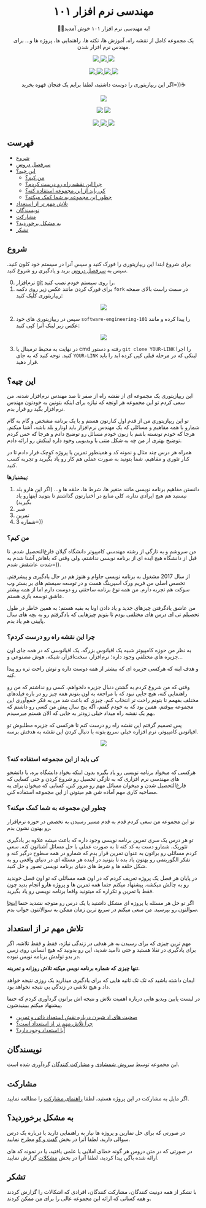 <p align="center">
 <h1 align="center">مهندسی نرم افزار ۱۰۱</h1>
 <p align="center">🧑‍💻به مهندسی نرم افزار ۱۰۱ خوش آمدید!</p>
 <p align="center">یک مجموعه کامل از نقشه راه، آموزش ها، نکته ها، راهنمایی ها، پروژه ها و... برای مهندس نرم افزار شدن.</p>
</p>
<p align="center">
    <a href="https://github.com/shuoros/software-engineering-101/tree/main/contents">
      		<img src="https://badgify.thex.solutions/api/badge/link?title=0%20Lessons&icon=book&size=m&bg=random" />
    </a>
    <a href="https://github.com/shuoros/software-engineering-101/tree/main/contents">
      		<img src="https://badgify.thex.solutions/api/badge/link?title=3%20Languages&icon=language&size=m&bg=random" />
    </a>
	  <a href="https://github.com/TheXSolutions/badgify/blob/main/LICENSE">
      		<img src="https://badgify.thex.solutions/api/badge/link?title=CC0-1.0&icon=scale-balanced&size=m&bg=random" />
    </a>
</p>
<p align="center">
    <a href="https://github.com/shuoros/software-engineering-101/issues/new/choose">
      		<img src="https://badgify.thex.solutions/api/badge/title?title=Reoprt%20Issue&bg=gray&size=m&theme=edge" />
    </a>
    <a href="https://github.com/shuoros/software-engineering-101/issues/new/choose">
      		<img src="https://badgify.thex.solutions/api/badge/title?title=Request%20Content&bg=gray&size=m&theme=edge" />
    </a>
    <a href="#مشارکت">
      		<img src="https://badgify.thex.solutions/api/badge/title?title=Contribute&bg=gray&size=m&theme=edge" />
    </a>
    <a href="#فهرست">
      		<img src="https://badgify.thex.solutions/api/badge/title?title=How%20To%20Use&bg=gray&size=m&theme=edge" />
    </a>
</p>
<p align="center">
	اگر این ریپازیتوری را دوست داشتید، لطفا برایم یک فنجان قهوه بخرید=))☕
</p>
<p align="center">
	<a href="https://idpay.ir/shuoros">
      		<img src="https://badgify.thex.solutions/api/badge/link?title=Pay%20With%20IDPay&icon=hand-holding-dollar&bg=85bb65&size=m&theme=edge" />
	</a>
</p>
<p align="center">
	<img src="https://badgify.thex.solutions/api/badge/icon?icon=heart&bg=fff&color=f23d96&size=s" /> <img src="https://badgify.thex.solutions/api/badge/icon?icon=peace&bg=fff&color=0286a9&size=s" />
</p>
<p align="center">
	<a href="https://github.com/shuoros/software-engineering-101/blob/main/README.md">
		<img src="https://badgify.thex.solutions/api/badge/link?title=ENGLISH&icon=flag.us&bg=fff&size=m" />
	</a>
  <a href="https://github.com/shuoros/software-engineering-101/tree/main/README/DE.md">
		<img src="https://badgify.thex.solutions/api/badge/link?title=DEUTSCH&icon=flag.de&bg=fff&size=m" />
	</a>
    <a href="https://github.com/shuoros/software-engineering-101/tree/main/README/FA.md">
		<img src="https://badgify.thex.solutions/api/badge/link?title=%D9%BE%D8%A7%D8%B1%D8%B3%DB%8C&icon=flag.ir&bg=254a79&size=m" />
	</a>
</p>

## فهرست
- [شروع](#شروع)
- [سرفصل دروس](https://github.com/shuoros/software-engineering-101/tree/main/syllabus/FA/README.md)
- [این چیه؟](#این-چیه؟)
  - [من کیم؟](#من-کیم؟)
  - [چرا این نقشه راه رو درست کردم؟](#چرا-این-نقشه-راه-رو-درست-کردم؟)
  - [کی باید از این مجموعه استفاده کنه؟](#کی-باید-از-این-مجموعه-استفاده-کنه؟)
  - [چطور این مجموعه به شما کمک میکنه؟](#چطور-این-مجموعه-به-شما-کمک-میکنه؟)
- [تلاش مهم تر از استعداد](#تلاش-مهم-تر-از-استعداد)
- [نویسندگان](#نویسندگان)
- [مشارکت](#مشارکت)
- [به مشکل برخوردید؟](#به-مشکل-برخوردید؟)
- [تشکر](#تشکر)

## شروع
برای شروع ابتدا این ریپازیتوری را فورک کنید و سپس آنرا در سیستم خود کلون کنید. سپس به [سرفصل دروس](https://github.com/shuoros/software-engineering-101/tree/main/syllabus/FA/README.md) برید و یادگیری رو شروع کنید.

0. نرم‌افزار [git](https://git-scm.com/downloads) را روی سیستم خودم نصب کنید.
1. برای فورک کردن مانند عکس زیر روی دکمه `fork` در سمت راست بالای صفحه ریپازیتوری کلیک کنید:

<p align="center">
  <img src="https://user-images.githubusercontent.com/45015114/176385309-cd358e30-e52e-498b-a7c1-6a8a214e71a1.png"/>
</p>

2. سپس در ریپازیتوری های خود `software-engineering-101` را پیدا کرده و مانند عکس زیر لینک آنرا کپی کنید:

<p align="center">
  <img src="https://user-images.githubusercontent.com/45015114/176386329-847f545e-06e4-4349-8895-b5e680b735f3.png"/>
</p>

3. در نهایت به محیط ترمینال یا cmd رفته و دستور `git clone YOUR-LINK` را اجرا کنید. توجه کنید که به جای `YOUR-LINK` لینکی که در مرحله قبلی کپی کرده اید را باید قرار دهید.

## این چیه؟
این ریپازیتوری یک مجموعه ای از نقشه راه از صفر تا صد مهندس نرم‌افزار شدنه. من سعی کردم تو این مجموعه هر اونچه که نیازه برای اینکه بتونین به خودتون مهندس نرم‌افزار بگید رو قرار بدم.

تو این ریپازیتوری من از قدم اول کنارتون هستم و با یک برنامه مشخص و گام به گام شمارو با همه مفاهیم و مسائلی که یک مهندس نرم‌افزار باید اونارو بلد باشه، آشنا میکنم. هرجا که خودم تونسته باشم با زبون خودم مسائل رو توضیح دادم و هرجا که حس کردم توضیح بهتری 
از من چه به شکل متنی یا ویدیویی وجود داره لینکش رو ارائه دادم.

همراه هر درس چند مثال و نمونه کد و همینطور تمرین یا پروژه کوچک قرار دادم تا در کنار تئوری و مفاهیم، شما بتونید به صورت عملی هم کار رو یاد بگیرید و تجربه کسب کنید.

**پیشنیازها:**
1. دانستن مفاهیم برنامه نویسی مانند متغیر ها، شرط ها، حلقه ها و... (اگر این هارو بلد نیستید هم هیچ ایرادی نداره، کلی منابع در اختیارتون گذاشتم تا بتونید اینهارو یاد بگیرید)
2. صبر
3. تمرین
4. شماره 3=))

### من کیم؟
من سروشم و به تازگی از رشته مهندسی کامپیوتر دانشگاه گیلان فارغ‌التحصیل شدم. تا قبل از دانشگاه هیچ ایده ای از برنامه نویسی نداشتم، ولی وقتی که باهاش آشنا شدم به شدت عاشقش شدم=)).

از سال 2017 مشغول به برنامه نویسی جاوام و هنوز هم در حال یادگیری و پیشرفتم. تخصص اصلی من فریم ورک اسپرینگ هست و در توسعه سیستم های بر بستر وب سوکت هم تجربه دارم. من همه نوع برنامه 
ساختنی رو دوست دارم اما از همه بیشتر عاشق توسعه بازی هستم.

من عاشق یادگرفتن چیزهای جدید و یاد دادن اونا به بقیه هستم؛ به همین خاطر در طول تحصیلم تی ای درس های مختلفی بودم تا بتونم چیزهایی که یادگرفتم رو به بچه های سال پایینی هم یاد بدم.

### چرا این نقشه راه رو درست کردم؟
به نظر من حوزه کامپیوتر شبیه یک اقیانوس بزرگه. یک اقیانوسی که در همه جای اون جزیره های مختلفی وجود داره؛ نرم‌افزار، سخت‌افزار، شبکه، هوش مصنوعی و...

و هدف اینه که هرکسی جزیره ای که بیشتر از همه دوست داره و توش راحت تره رو پیدا کنه.

وقتی که من شروع کردم به گشتن دنبال جزیره دلخواهم، کسی رو نداشتم که من رو راهنمایی کنه، هیچ جایی نبود که با مراجعه به اون بتونم همه چیز رو در باره فیلدهای مختلف بفهمم تا بتونم راحت تر انتخاب کنم.
چیزی که باعث شد من به فکر جمع‌آوری این مجموعه بیوفتم، همین بود که به خودم گفتم، اگه پنج سال پیش من کسی رو داشتم که بهم یک نقشه راه میداد خیلی زودتر به جایی که الان هستم میرسیدم.

پس تصمیم گرفتم این نقشه راه رو درست کنم تا هرکسی که جزیره مطلبوش تو اقیانوس کامپیوتر، نرم افزاره خیلی سریع بتونه با دنبال کردن این نقشه به هدفش برسه.

<p align="center">
  <img src="https://user-images.githubusercontent.com/45015114/176987929-b86f6111-2ded-4e12-9cce-c2e3e86cab5f.jpg"/>
</p>

### کی باید از این مجموعه استفاده کنه؟
هرکسی که میخواد برنامه نویسی رو یاد بگیره بدون اینکه بخواد دانشگاه بره، یا دانشجو های مهندسی نرم افزاری که به تازگی تحصیل رو شروع کردن و حتی کسایی که فارغ‌التحصیل شدن و میخوان مسائل مهم رو مرور کنن. کسایی که میخوان برای یه مصاحبه کاری مهم آماده شن هم میتونن از این مجموعه استفاده کنن.

### چطور این مجموعه به شما کمک میکنه؟
تو این مجموعه من سعی کردم قدم به قدم مسیر رسیدن به تخصص در حوزه نرم‌افزار رو بهتون نشون بدم.

تو هر درس یک سری تمرین برنامه نویسی وجود داره که باعث میشه علاوه بر یادگیری تئوریک، شمارو دست به کد کنه تا به صورت عملی با حل مسائل آشناتون کنه. سعی کردم مسائلی 
رو براتون به عنوان تمرین قرار بدم که شمارو در همه سطوح درگیر کنه و تفکر الگوریتمی رو بهتون یاد بده تا بتونید در آینده هر مسئله ای در دنیای واقعی رو به شکل حلقه ها و شرط های دنیای برنامه نویسی تصور و حل کنید.

در پایان هر فصل یک پروژه تعریف کردم که در اون همه مسائلی که تو اون فصل خوندید رو به چالش میکشه. پیشنهاد میکنم حتما همه تمرین ها و پروژه هارو انجام بدید چون فقط با تمرین و تکراره که میتونید واقعا برنامه نویسی رو یاد بگیرید.

اگر تو حل هر مسئله یا پروژه ای مشکل داشتید یا یک درس رو متوجه نشدید حتما [اینجا](https://github.com/shuoros/software-engineering-101/discussions) سوالتون رو بپرسید. من سعی میکنم در سریع ترین زمان ممکن به سوالاتتون جواب بدم.

## تلاش مهم تر از استعداد
مهم ترین چیزی که برای رسیدن به هر هدفی در زندگی نیازه، فقط و فقط تلاشه. اگر برای یادگیری در تقلا هستید و حتی ناامید شدید، این رو بدونید که هیچ انسانی روی زمین در بدو تولدش برنامه نویس نبوده.

**تنها چیزی که شماره برنامه نویس میکنه تلاش روزانه و تمرینه.**

ایمان داشته باشید که تک تک ثانیه هایی که برای یادگیری میذارید یک روزی نتیجه خواهد داد و هیچ تلاشی در زندگی بی نتیجه نخواهد بود.

در لیست پایین ویدیو هایی درباره اهمیت تلاش و نتیجه اش براتون گردآوری کردم که حتما پیشنهاد میکنم ببینیدشون.

- [صحبت های اد شیرن درباره نقش استعداد ذاتی و تمرین](https://www.youtube.com/watch?v=flkjMuaKYQU)
- [چرا تلاش مهم تر از استعداد است؟](https://www.youtube.com/watch?v=iAK5wMzRXAI)
- [آیا استعداد وجود دارد؟](https://www.youtube.com/watch?v=KXVlv1yHBn8)

## نویسندگان
این مجموعه توسط [سروش شمشادی](https://shuoros.github.io) و [مشارکت کنندگان](https://github.com/shuoros/software-engineering-101/blob/main/CONTRIBUTORS.md) گردآوری شده است.

## مشارکت
اگر مایل به مشارکت در این پروژه هستید، لطفا [راهنمای مشارکت](https://github.com/shuoros/software-engineering-101/blob/main/CONTRIBUTE.md) را مطالعه نمایید.

## به مشکل برخوردید؟
در صورتی که برای حل تمارین و پروژه ها نیاز به راهنمایی دارید یا درباره یک درس سوالی دارید، لطفا آنرا در بخش [گفت و گو](https://github.com/shuoros/software-engineering-101/discussions) مطرح نمایید.

در صورتی که در متن دروس هر گونه خطای املایی یا علمی یافتید، یا در نمونه کد های ارائه شده باگی پیدا کردید، لطفا آنرا در بخش [مشکلات](https://github.com/shuoros/software-engineering-101/issues) گزارش نمایید.

## تشکر
با تشکر از همه دونیت کنندگان، مشارکت کنندگان، افرادی که اشکالات را گزارش کردند و همه کسانی که ارائه این مجموعه عالی را برای من ممکن کردند.
